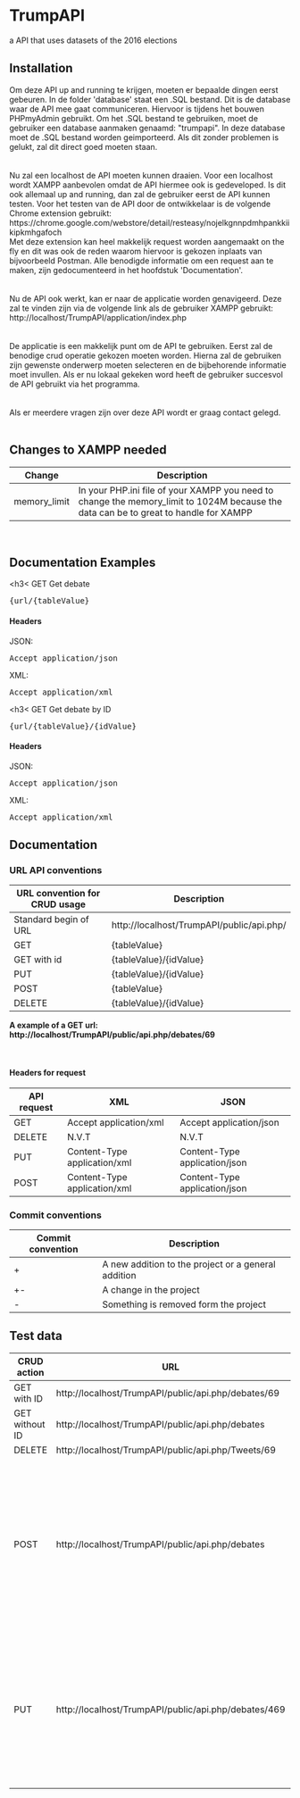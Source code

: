 # TrumpAPI
a API that uses datasets of the 2016  elections


<h2> Installation</h2>
Om deze API up and running te krijgen, moeten er bepaalde dingen eerst gebeuren. In de folder 'database' staat een .SQL bestand. Dit is de database waar de API mee gaat communiceren. Hiervoor is tijdens het bouwen PHPmyAdmin gebruikt. Om het .SQL bestand te gebruiken, moet de gebruiker een database aanmaken genaamd: "trumpapi". In deze database moet de .SQL bestand worden geimporteerd. Als dit zonder problemen is gelukt, zal dit direct goed moeten staan.
<br><br><br>
Nu zal een localhost de API moeten kunnen draaien. Voor een localhost wordt XAMPP aanbevolen omdat de API hiermee ook is gedeveloped. Is dit ook allemaal up and running, dan zal de gebruiker eerst de API kunnen testen. Voor het testen van de API door de ontwikkelaar is de volgende Chrome extension gebruikt: https://chrome.google.com/webstore/detail/resteasy/nojelkgnnpdmhpankkiikipkmhgafoch
<br>
Met deze extension kan heel makkelijk request worden aangemaakt on the fly en dit was ook de reden waarom hiervoor is gekozen inplaats van bijvoorbeeld Postman. Alle benodigde informatie om een request aan te maken, zijn gedocumenteerd in het hoofdstuk 'Documentation'.
<br><br><br>
Nu de API ook werkt, kan er naar de applicatie worden genavigeerd. Deze zal te vinden zijn via de volgende link als de gebruiker XAMPP gebruikt: http://localhost/TrumpAPI/application/index.php
<br><br><br>
De applicatie is een makkelijk punt om de API te gebruiken. Eerst zal de benodige crud operatie gekozen moeten worden. Hierna zal de gebruiken zijn gewenste onderwerp moeten selecteren en de bijbehorende informatie moet invullen. Als er nu lokaal gekeken word heeft de gebruiker succesvol de API gebruikt via het programma.
<br><br><br>
Als er meerdere vragen zijn over deze API wordt er graag contact gelegd.
<br><br>

<h2> Changes to XAMPP needed</h2>
<table>
<thead>
<tr>
<th>Change</th>
<th>Description</th>
</tr>
</thead>
<tbody>
<tr>
<td>memory_limit</td>
<td>In your PHP.ini file of your XAMPP you need to change the memory_limit to 1024M because the data can be to great to handle for XAMPP</td>
</tr>
</tbody>
</table>

<br>
<h2> Documentation Examples</h2>

<h3< GET Get debate</h3>
<pre>
{url/{tableValue}</pre>
<h4>Headers</h4>
JSON:
<pre>
Accept application/json </pre>
XML:
<pre>
Accept application/xml</pre>

<h3< GET Get debate by ID</h3>
<pre>
{url/{tableValue}/{idValue}</pre>
<h4>Headers</h4>
JSON:
<pre>
Accept application/json </pre>
XML:
<pre>
Accept application/xml</pre>

<h2> Documentation</h2>
<h3> URL API conventions</h3>

<table>
<thead>
<tr>
<th>URL convention for CRUD usage</th>
<th>Description</th>
</tr>
</thead>
<tbody>
 
<tr>
<td>Standard begin of URL</td>
<td>http://localhost/TrumpAPI/public/api.php/</td>
</tr>
<tr>
<td>GET</td>
<td>{tableValue}</td>
</tr>
<tr>
<td>GET with id</td>
<td>{tableValue}/{idValue}</td>
</tr>
<tr>
<td>PUT</td>
<td>{tableValue}/{idValue}</td>
</tr>
<tr>
<td>POST</td>
<td>{tableValue}</td>
</tr>
<tr>
<td>DELETE</td>
<td>{tableValue}/{idValue}</td>
</tr>
</tbody>
</table>

<b> A example of a GET url: http://localhost/TrumpAPI/public/api.php/debates/69</b>

<br>
<h4> Headers for request</h4>

<table>
<thead>
<tr>
<th>API request</th>
<th>XML</th>
 <th>JSON</th>
</tr>
</thead>
<tbody>
 
<tr>
<td>GET</td>
<td>Accept application/xml</td>
<td>Accept application/json</td>
</tr>

<tr>
<td>DELETE</td>
<td>N.V.T</td>
<td>N.V.T</td>
</tr>

<tr>
<td>PUT</td>
<td>Content-Type application/xml</td>
<td>Content-Type application/json</td>
</tr>
<tr>
<td>POST</td>
<td>Content-Type application/xml</td>
<td>Content-Type application/json</td>
</tr>
</tbody>
</table>
<h3> Commit conventions</h3>
<table>
<thead>
<tr>
<th>Commit convention</th>
<th>Description</th>
</tr>
</thead>
<tbody>
 
<tr>
<td>+</td>
<td>A new addition to the project or a general addition</td>
</tr>
<tr>
<td>+-</td>
<td>A change in the project</td>
</tr>
<td>-</td>
<td>Something is removed form the project</td>
</tr>
</tbody>
</table>


<h2> Test data</h2>
<table>
<thead>
<tr>
<th>CRUD action</th>
<th>URL</th>
<th>Body json</th>
<th>Body xml</th>
</tr>
</thead>
<tbody>
 
<tr>
<td>GET with ID</td>
<td>http://localhost/TrumpAPI/public/api.php/debates/69</td>
<td>N.V.T</td>
<td>N.V.T</td>
</tr>
<tr>
<td>GET without ID</td>
<td>http://localhost/TrumpAPI/public/api.php/debates</td>
<td>N.V.T</td>
<td>N.V.T</td>
</tr>
<tr>
<td>DELETE</td>
<td>http://localhost/TrumpAPI/public/api.php/Tweets/69</td>
<td>N.V.T</td>
<td>N.V.T</td>
</tr>
<td>POST</td>
<td>http://localhost/TrumpAPI/public/api.php/debates</td>
<td>
<pre>
{
   "id": "469",
   "person" : "thijs",
   "text" : "test",
   "date"    : "10/26/16"
}
</pre>
</td>
<td>
<pre>

	<body>
		<id> 469 </id>
		<person> thijs </person>
		<text> test </text>
		<date> 10/26/16 </date>
	</body>

</pre>
</td>
</tr>

<td>PUT</td>
<td>http://localhost/TrumpAPI/public/api.php/debates/469</td>
<td>
<pre>
{
   "person" : "Notthijs",
   "text" : "AgainAtest",
   "date"    : "10/26/16"
}
</pre>
</td>
<td>
<pre>

	<body>
		<person> Notthijs </person>
		<text> AgainAtest </text>
		<date> 10/26/16 </date>
	</body>

</pre>
</td>
</tr>

</tbody>
</table>
